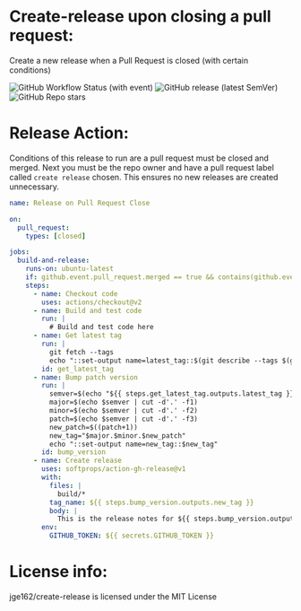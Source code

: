 # Create-release upon closing a pull request:

Create a new release when a Pull Request is closed (with certain conditions)

![GitHub Workflow Status (with event)](https://img.shields.io/github/actions/workflow/status/jge162/Action-Workflows/create_release.yml?style=for-the-badge)
![GitHub release (latest SemVer)](https://img.shields.io/github/v/release/jge162/create-release?logo=github&style=for-the-badge)
![GitHub Repo stars](https://img.shields.io/github/stars/jge162/create-release?color=red&logo=github&style=for-the-badge)

# Release Action:

Conditions of this release to run are a pull request must be closed and merged. 
Next you must be the repo owner and have a pull request label called `create release` chosen. 
This ensures no new releases are created unnecessary. 

```yaml
name: Release on Pull Request Close

on:
  pull_request:
    types: [closed]

jobs:
  build-and-release:
    runs-on: ubuntu-latest
    if: github.event.pull_request.merged == true && contains(github.event.pull_request.labels.*.name, 'create release') && github.event.pull_request.user.login == 'GitHub_username_here'
    steps:
      - name: Checkout code
        uses: actions/checkout@v2
      - name: Build and test code
        run: |
          # Build and test code here
      - name: Get latest tag
        run: |
          git fetch --tags
          echo "::set-output name=latest_tag::$(git describe --tags $(git rev-list --tags --max-count=1))"
        id: get_latest_tag
      - name: Bump patch version
        run: |
          semver=$(echo "${{ steps.get_latest_tag.outputs.latest_tag }}")
          major=$(echo $semver | cut -d'.' -f1)
          minor=$(echo $semver | cut -d'.' -f2)
          patch=$(echo $semver | cut -d'.' -f3)
          new_patch=$((patch+1))
          new_tag="$major.$minor.$new_patch"
          echo "::set-output name=new_tag::$new_tag"
        id: bump_version
      - name: Create release
        uses: softprops/action-gh-release@v1
        with:
          files: |
            build/*
          tag_name: ${{ steps.bump_version.outputs.new_tag }}
          body: |
            This is the release notes for ${{ steps.bump_version.outputs.new_tag }}
        env:
          GITHUB_TOKEN: ${{ secrets.GITHUB_TOKEN }}
```          

# License info:

jge162/create-release is licensed under the MIT License
